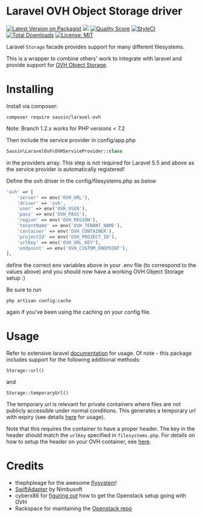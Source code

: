 # Laravel OVH Object Storage driver


[![Latest Version on Packagist](https://img.shields.io/packagist/v/sausin/laravel-ovh.svg?style=flat-square)](https://packagist.org/packages/sausin/laravel-ovh)
[![](https://github.com/sausin/laravel-ovh/workflows/CI%20laravel-ovh/badge.svg?branch=2.0)](https://github.com/sausin/laravel-ovh/actions?query=workflow%3A%22CI+laravel-ovh%22+branch%3A2.0)
[![Quality Score](https://img.shields.io/scrutinizer/g/sausin/laravel-ovh.svg?style=flat-square)](https://scrutinizer-ci.com/g/sausin/laravel-ovh)
[![StyleCI](https://styleci.io/repos/85194981/shield?branch=master)](https://styleci.io/repos/85194981)
[![Total Downloads](https://img.shields.io/packagist/dt/sausin/laravel-ovh.svg?style=flat-square)](https://packagist.org/packages/sausin/laravel-ovh)
[![License: MIT](https://img.shields.io/badge/License-MIT-yellow.svg?style=flat-square)](https://opensource.org/licenses/MIT)


Laravel `Storage` facade provides support for many different filesystems.

This is a wrapper to combine others' work to integrate with laravel and provide support for [OVH Object Storage](https://www.ovh.ie/public-cloud/storage/object-storage/).

# Installing

Install via composer:
```
composer require sausin/laravel-ovh
```
Note: Branch 1.2.x works for PHP versions < 7.2


Then include the service provider in config/app.php
```php
Sausin\LaravelOvh\OVHServiceProvider::class
```
in the providers array. This step is not required for Laravel 5.5 and above as the service provider is automatically registered!

Define the ovh driver in the config/filesystems.php
as below
```php
'ovh' => [
    'server' => env('OVH_URL'),
    'driver' => 'ovh',
    'user' => env('OVH_USER'),
    'pass' => env('OVH_PASS'),
    'region' => env('OVH_REGION'),
    'tenantName' => env('OVH_TENANT_NAME'),
    'container' => env('OVH_CONTAINER'),
    'projectId' => env('OVH_PROJECT_ID'),
    'urlKey' => env('OVH_URL_KEY'),
    'endpoint' => env('OVH_CUSTOM_ENDPOINT'),
],
```

define the correct env variables above in your .env file (to correspond to the values above) and you should now have a working OVH Object Storage setup :)

Be sure to run
```
php artisan config:cache
```
again if you've been using the caching on your config file.


# Usage

Refer to extensive laravel [documentation](https://laravel.com/docs/5.5/filesystem) for usage. Of note - this package includes support for the following additional methods:

`Storage::url()`

and

`Storage::temporaryUrl()`

The temporary url is relevant for private containers where files are not publicly accessible under normal conditions. This generates a temporary url with expiry (see details [here](https://github.com/laravel/framework/pull/20375) for usage).

Note that this requires the container to have a proper header. The key in the header should match the `urlKey` specified in `filesystems.php`. For details on how to setup the header on your OVH container, see [here](https://docs.ovh.com/gb/en/public-cloud/share_an_object_via_a_temporary_url/#generate-the-key).

# Credits
- thephpleage for the awesome [flysystem](https://github.com/thephpleague/flysystem)!
- [SwiftAdapter](https://github.com/nimbusoftltd/flysystem-openstack-swift) by Nimbusoft
- cyberx86 for [figuring out](https://www.thatsgeeky.com/2016/08/openstack-php-and-ovh/) how to get the Openstack setup going with OVH
- Rackspace for maintaining the [Openstack repo](https://github.com/php-opencloud/openstack)
